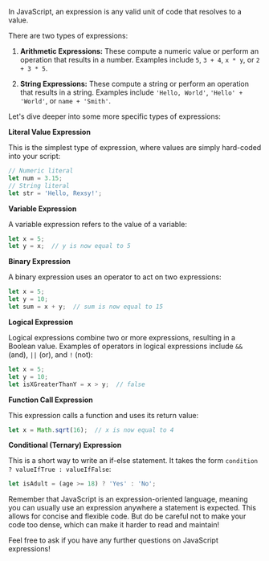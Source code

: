 In JavaScript, an expression is any valid unit of code that resolves to a value.

There are two types of expressions:

1. **Arithmetic Expressions:** These compute a numeric value or perform an operation that results in a number. Examples include `5`, `3 + 4`, `x * y`, or `2 + 3 * 5`. 

2. **String Expressions:** These compute a string or perform an operation that results in a string. Examples include `'Hello, World'`, `'Hello' + 'World'`, or `name + 'Smith'`.

Let's dive deeper into some more specific types of expressions:

**Literal Value Expression**

This is the simplest type of expression, where values are simply hard-coded into your script:

```javascript
// Numeric literal
let num = 3.15;
// String literal
let str = 'Hello, Rexsy!';
```

**Variable Expression**

A variable expression refers to the value of a variable:

```javascript
let x = 5;
let y = x;  // y is now equal to 5
```

**Binary Expression**

A binary expression uses an operator to act on two expressions:

```javascript
let x = 5;
let y = 10;
let sum = x + y;  // sum is now equal to 15
```

**Logical Expression**

Logical expressions combine two or more expressions, resulting in a Boolean value. Examples of operators in logical expressions include `&&` (and), `||` (or), and `!` (not):

```javascript
let x = 5;
let y = 10;
let isXGreaterThanY = x > y;  // false
```

**Function Call Expression**

This expression calls a function and uses its return value:

```javascript
let x = Math.sqrt(16);  // x is now equal to 4
```

**Conditional (Ternary) Expression**

This is a short way to write an if-else statement. It takes the form `condition ? valueIfTrue : valueIfFalse`:

```javascript
let isAdult = (age >= 18) ? 'Yes' : 'No';
```

Remember that JavaScript is an expression-oriented language, meaning you can usually use an expression anywhere a statement is expected. This allows for concise and flexible code. But do be careful not to make your code too dense, which can make it harder to read and maintain!

Feel free to ask if you have any further questions on JavaScript expressions!